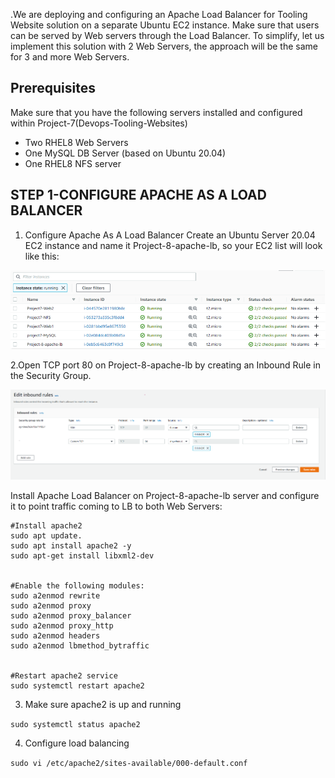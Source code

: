 
.We are deploying and configuring an Apache Load Balancer for Tooling Website solution on a separate Ubuntu EC2 instance. Make sure that users can be served by Web servers through the Load Balancer.
To simplify, let us implement this solution with 2 Web Servers, the approach will be the same for 3 and more Web Servers.

## Prerequisites
Make sure that you have the following servers installed and configured within Project-7(Devops-Tooling-Websites)
- Two RHEL8 Web Servers
- One MySQL DB Server (based on Ubuntu 20.04)
- One RHEL8 NFS server

## STEP 1-CONFIGURE APACHE AS A LOAD BALANCER
1. Configure Apache As A Load Balancer
Create an Ubuntu Server 20.04 EC2 instance and name it Project-8-apache-lb, so your EC2 list will look like this:

![](assets/3.png)

2.Open TCP port 80 on Project-8-apache-lb by creating an Inbound Rule in the Security Group.

![](assets/1.png)

Install Apache Load Balancer on Project-8-apache-lb server and configure it to point traffic coming to LB to both Web Servers:

```
#Install apache2
sudo apt update.
sudo apt install apache2 -y
sudo apt-get install libxml2-dev


#Enable the following modules:
sudo a2enmod rewrite
sudo a2enmod proxy
sudo a2enmod proxy_balancer
sudo a2enmod proxy_http
sudo a2enmod headers
sudo a2enmod lbmethod_bytraffic


#Restart apache2 service
sudo systemctl restart apache2
```
3. Make sure apache2 is up and running

`sudo systemctl status apache2`

4. Configure load balancing

`sudo vi /etc/apache2/sites-available/000-default.conf`

